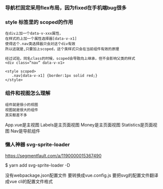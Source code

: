 ### 导航栏固定采用flex布局，因为fixed在手机端bug很多
### style 标签里的 scoped的作用
    在div上加一个data-v-xxx属性，
    在样式的上加一个属性选择器[data-v-x1]
    使得这个.nav类选择器只会对这个div有效
    所以这就是,只要加上scoped，这个类样式只会在当前组件有效的原理

    经过试验，同名class的时候，scoped会导致向上继承，但不会影响父类的样式
    <div class=“nav” data-v-x1>

    <style scoped>
       .nav[data-v-x1] {border:1px solid red;}
    </style>

### 组件和视图怎么理解
    组件就是很小的视图
    视图就是很大的组件
    其实都差不多
   App.vue是主视图
    Labels是主页面视图
    Money是主页面视图
    Statistics是页面视图
        Nav是导航组件

### 懒人神器 svg-sprite-loader
https://segmentfault.com/a/1190000015367490

$ yarn add svg-sprite-loader -D

没有webpackage.json配置文件
要转换成vue.config.js
要把svg的配置文件翻译成vue cli的配置文件格式

